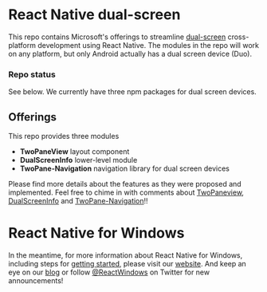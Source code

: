 # React Native dual-screen
This repo contains Microsoft's offerings to streamline [dual-screen](https://docs.microsoft.com/en-us/dual-screen/) cross-platform development using React Native. The modules in the repo will work on any platform, but only Android actually has a dual screen device (Duo).

### Repo status
See below.  We currently have three npm packages for dual screen devices.


## Offerings
This repo provides three modules
* **TwoPaneView** layout component
* **DualScreenInfo** lower-level module
* **TwoPane-Navigation** navigation library for dual screen devices

Please find more details about the features as they were proposed and implemented.  Feel free to chime in with comments about [TwoPaneview](https://github.com/react-native-community/discussions-and-proposals/issues/197), [DualScreenInfo](https://github.com/react-native-community/discussions-and-proposals/issues/189) and 
[TwoPane-Navigation](./twopane-navigation/ReadMe.md)!!

# React Native for Windows
In the meantime, for more information about React Native for Windows, including steps for [getting started](https://microsoft.github.io/react-native-windows/docs/getting-started), please visit our [website](https://microsoft.github.io/react-native-windows/). And keep an eye on our [blog](https://microsoft.github.io/react-native-windows/blog/) or follow [@ReactWindows](https://twitter.com/ReactWindows) on Twitter for new announcements!
